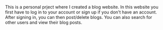 This is a personal prject where I created a blog website. In this website you first have to log in to your account or sign up if you don't have an account. After signing in, you can then post/delete blogs. You can also search for other users and view their blog posts.
